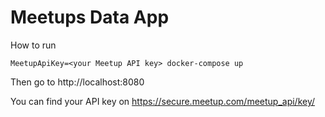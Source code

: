 # Meetups Data App

How to run

```
MeetupApiKey=<your Meetup API key> docker-compose up
```

Then go to http://localhost:8080

You can find your API key on https://secure.meetup.com/meetup_api/key/

